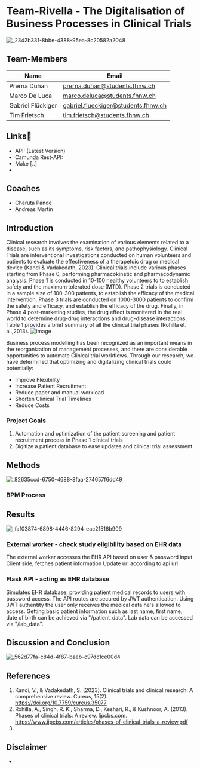 # Team-Rivella - The Digitalisation of Business Processes in Clinical Trials 

![_2342b331-8bbe-4388-95ea-8c20582a2048](https://github.com/DigiBP/Team-Rivella/assets/149072194/073dfa8e-6d5f-4ab9-a844-703eae8864cc)

## Team-Members
|Name|Email|
|----------|---------------|
|Prerna Duhan|prerna.duhan@students.fhnw.ch|
|Marco De Luca|marco.deluca@students.fhnw.ch|
|Gabriel Flückiger|gabriel.flueckiger@students.fhnw.ch|
|Tim Frietsch|tim.frietsch@students.fhnw.ch|

## Links🔗
- API:  (Latest Version)
- Camunda Rest-API:
- Make [..]
- 

## Coaches
- Charuta Pande
- Andreas Martin

## Introduction 

Clinical research involves the examination of various elements related to a disease, such as its symptoms, risk factors, and pathophysiology. Clinical Trials are interventional investigations conducted on human volunteers and patients to evaluate the effectiveness of a therapetuic drug or medical device (Kandi & Vadakedath, 2023). Clinical trials include various phases starting from Phase 0, performing pharmacokinetic and pharmacodynamic analysis. Phase 1 is conducted in 10-100 healthy volunteers to to establish safety and the maximum tolerated dose (MTD). Phase 2 trials is conducted in a sample size of 100-300 patients, to establish the efficacy of the medical intervention. Phase 3 trials are conducted on 1000-3000 patients to confirm the safety and efficacy, and establish the efficacy of the drug. Finally, in Phase 4 post-marketing studies, the drug effect is monitered in the real world to determine drug-drug interactions and drug-disease interactions. Table 1 provides a brief summary of all the clinical trial phases (Rohilla et. al.,2013). 
![image](https://github.com/DigiBP/Team-Rivella/assets/149072194/76e1099d-5f96-4762-8446-a7b2d39d2f50)

Business process modelling has been recognized as an important means in the reorganization of management processes, and there are considerable opportunities to automate Clinical trial workflows. Through our research, we have determined that optimizing and digitalizing clinical trials could potentially: 
- Improve Flexibility
- Increase Patient Recruitment
- Reduce paper and manual workload
- Shorten Clinical Trial Timelines
- Reduce Costs
  

### Project Goals
1. Automation and optimization of the patient screening and patient recruitment process in Phase 1 clinical trials 
2. Digitize a patient database to ease updates and clinical trial assessment


## Methods
![_82635ccd-6750-4688-8faa-274657f6dd49](https://github.com/DigiBP/Team-Rivella/assets/149072194/d2bd0693-bb4b-44e5-b34f-d3c5f186c4ca)


### BPM Process




## Results
![_faf03874-6898-4446-8294-eac21516b909](https://github.com/DigiBP/Team-Rivella/assets/149072194/10ab3ae0-4a32-479b-9d52-ae8e7858f195)


### External worker - check study eligibility based on EHR data
The external worker accesses the EHR API based on user & password input.
Client side, fetches patient information
Update url according to api url

### Flask API - acting as EHR database

Simulates EHR database, providing patient medical records to users with password access.
The API routes are secured by JWT authentication. Using JWT authentity the user only receives the medical data he's allowed to access.
Getting basic patient information such as last name, first name, date of birth can be achieved via "/patient_data". Lab data can be accessed via "/lab_data".

## Discussion and Conclusion

![_562d77fa-c84d-4f87-baeb-c97dc1ce00d4](https://github.com/DigiBP/Team-Rivella/assets/149072194/9abccddc-c1ed-4577-acbd-eff3f78e1205)


## References 
1. Kandi, V., & Vadakedath, S. (2023). Clinical trials and clinical research: A comprehensive review. Cureus, 15(2). https://doi.org/10.7759/cureus.35077
2. Rohilla, A., Singh, R. K., Sharma, D., Keshari, R., & Kushnoor, A. (2013). Phases of clinical trials: A review. Ijpcbs.com. https://www.ijpcbs.com/articles/phases-of-clinical-trials-a-review.pdf
3. 

## Disclaimer 
- 

 





